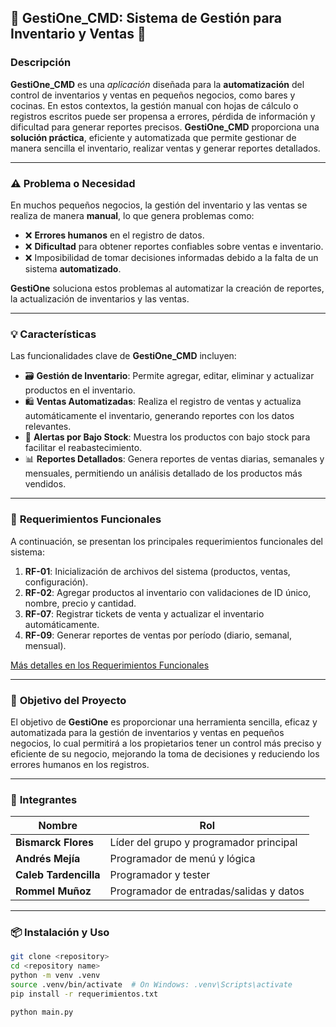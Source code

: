 ## 🌟 **GestiOne_CMD: Sistema de Gestión para Inventario y Ventas** 🌟

### Descripción

**GestiOne_CMD** es una *aplicación* diseñada para la **automatización** del control de inventarios y ventas en pequeños negocios, como bares y cocinas. En estos contextos, la gestión manual con hojas de cálculo o registros escritos puede ser propensa a errores, pérdida de información y dificultad para generar reportes precisos. **GestiOne_CMD** proporciona una **solución práctica**, eficiente y automatizada que permite gestionar de manera sencilla el inventario, realizar ventas y generar reportes detallados.

---

### ⚠️ **Problema o Necesidad**

En muchos pequeños negocios, la gestión del inventario y las ventas se realiza de manera **manual**, lo que genera problemas como:

- ❌ **Errores humanos** en el registro de datos.
- ❌ **Dificultad** para obtener reportes confiables sobre ventas e inventario.
- ❌ Imposibilidad de tomar decisiones informadas debido a la falta de un sistema **automatizado**.

**GestiOne** soluciona estos problemas al automatizar la creación de reportes, la actualización de inventarios y las ventas.

---

### 💡 **Características**

Las funcionalidades clave de **GestiOne_CMD** incluyen:

- 🗃️ **Gestión de Inventario**: Permite agregar, editar, eliminar y actualizar productos en el inventario.
- 🛍️ **Ventas Automatizadas**: Realiza el registro de ventas y actualiza automáticamente el inventario, generando reportes con los datos relevantes.
- 🚨 **Alertas por Bajo Stock**: Muestra los productos con bajo stock para facilitar el reabastecimiento.
- 📊 **Reportes Detallados**: Genera reportes de ventas diarias, semanales y mensuales, permitiendo un análisis detallado de los productos más vendidos.

---

### 📝 **Requerimientos Funcionales**

A continuación, se presentan los principales requerimientos funcionales del sistema:

1. **RF-01**: Inicialización de archivos del sistema (productos, ventas, configuración).
2. **RF-02**: Agregar productos al inventario con validaciones de ID único, nombre, precio y cantidad.
3. **RF-07**: Registrar tickets de venta y actualizar el inventario automáticamente.
4. **RF-09**: Generar reportes de ventas por período (diario, semanal, mensual).

[Más detalles en los Requerimientos Funcionales](https://docs.google.com/spreadsheets/d/16aMvolZCGdlaI4Yilng2JjtxPprdYdvrzQ3ZGAainnQ/edit?usp=sharing)

---

### 🎯 **Objetivo del Proyecto**

El objetivo de **GestiOne** es proporcionar una herramienta sencilla, eficaz y automatizada para la gestión de inventarios y ventas en pequeños negocios, lo cual permitirá a los propietarios tener un control más preciso y eficiente de su negocio, mejorando la toma de decisiones y reduciendo los errores humanos en los registros.

---

### 👥 **Integrantes**

| **Nombre**            | **Rol**                                 |
|-----------------------|-----------------------------------------|
| **Bismarck Flores**   | Líder del grupo y programador principal |
| **Andrés Mejía**      | Programador de menú y lógica            |
| **Caleb Tardencilla** | Programador y tester                    |
| **Rommel Muñoz**      | Programador de entradas/salidas y datos |

---
### 📦 **Instalación y Uso**
```bash
git clone <repository>
cd <repository name>
python -m venv .venv
source .venv/bin/activate  # On Windows: .venv\Scripts\activate
pip install -r requerimientos.txt
```
```bash
python main.py
```